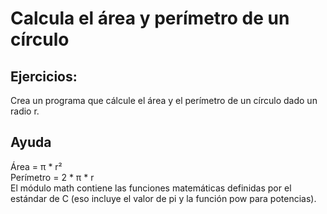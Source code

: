 # Calcula el área y perímetro de un círculo

## Ejercicios:
Crea un programa que cálcule el área y el perímetro de
un círculo dado un radio r.

## Ayuda
Área = π * r²</br>
Perímetro = 2 * π * r</br>
El módulo math contiene las funciones matemáticas definidas por el estándar de C (eso incluye el valor de pi y la función pow para potencias).